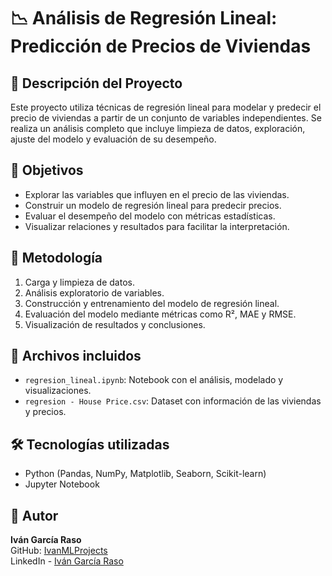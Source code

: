 # 📉 Análisis de Regresión Lineal: Predicción de Precios de Viviendas

## 📌 Descripción del Proyecto
Este proyecto utiliza técnicas de regresión lineal para modelar y predecir el precio de viviendas a partir de un conjunto de variables independientes. Se realiza un análisis completo que incluye limpieza de datos, exploración, ajuste del modelo y evaluación de su desempeño.

## 🎯 Objetivos
- Explorar las variables que influyen en el precio de las viviendas.
- Construir un modelo de regresión lineal para predecir precios.
- Evaluar el desempeño del modelo con métricas estadísticas.
- Visualizar relaciones y resultados para facilitar la interpretación.

## 🧪 Metodología
1. Carga y limpieza de datos.
2. Análisis exploratorio de variables.
3. Construcción y entrenamiento del modelo de regresión lineal.
4. Evaluación del modelo mediante métricas como R², MAE y RMSE.
5. Visualización de resultados y conclusiones.

## 📁 Archivos incluidos
- `regresion_lineal.ipynb`: Notebook con el análisis, modelado y visualizaciones.
- `regresion - House Price.csv`: Dataset con información de las viviendas y precios.

## 🛠️ Tecnologías utilizadas
- Python (Pandas, NumPy, Matplotlib, Seaborn, Scikit-learn)  
- Jupyter Notebook

## 🚀 Autor
**Iván García Raso**  
GitHub: [IvanMLProjects](https://github.com/IvanMLProjects)  
LinkedIn - [Iván García Raso](https://www.linkedin.com/in/ivan-garcia-raso)
